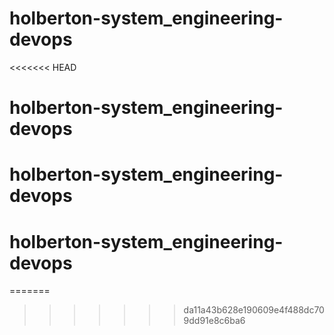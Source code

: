 # holberton-system_engineering-devops
<<<<<<< HEAD
# holberton-system_engineering-devops
# holberton-system_engineering-devops
# holberton-system_engineering-devops
=======
>>>>>>> da11a43b628e190609e4f488dc709dd91e8c6ba6
